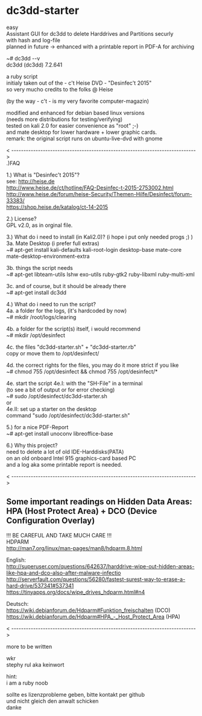 # dc3dd-starter
easy  
Assistant GUI for dc3dd to delete Harddrives and Partitions securly  
with hash and log-file  
planned in future -> enhanced with a printable report in PDF-A for archiving  

~# dc3dd --v  
dc3dd (dc3dd) 7.2.641  
  
a ruby script  
initialy taken out of the - c't Heise DVD - "Desinfec't 2015"  
so very mucho credits to the folks @ Heise  
  
(by the way  - c't - is my very favorite computer-magazin)  
  
 modified and enhanced for debian based linux versions  
 (needs more distributions for testing/verifying)  
 tested on kali 2.0 for easier convenience as "root" ;-)  
 and mate desktop for lower hardware + lower graphic cards.  
remark: the original script runs on ubuntu-live-dvd with gnome  
  
  
  
< ---------------------------------------------------------------------------->  
.)FAQ  
  
1.) What is "Desinfec't 2015"?  
see: http://heise.de  
http://www.heise.de/ct/hotline/FAQ-Desinfec-t-2015-2753002.html  
http://www.heise.de/forum/heise-Security/Themen-Hilfe/Desinfect/forum-33383/  
https://shop.heise.de/katalog/ct-14-2015  
  
  
2.) License?  
GPL v2.0, as in orginal file.  
  
  
3.) What do i need to install (in Kali2.0)? (i hope i put only needed progs ;) )  
3a. Mate Desktop (i prefer full extras)  
~# apt-get install kali-defaults kali-root-login desktop-base mate-core mate-desktop-environment-extra  
  
3b. things the script needs  
~# apt-get libteam-utils lshw exo-utils ruby-gtk2 ruby-libxml ruby-multi-xml  
  
3c. and of course, but it should be already there  
~# apt-get install dc3dd  
  
  
4.) What do i need to run the script?  
4a. a folder for the logs, (it's hardcoded by now)  
~# mkdir /root/logs/clearing  
  
4b. a folder for the script(s) itself, i would recommend  
~# mkdir /opt/desinfect  
  
4c. the files "dc3dd-starter.sh" + "dc3dd-starter.rb"  
copy or move them to /opt/desinfect/  
  
4d. the correct rights for the files, you may do it more strict if you like  
~# chmod 755 /opt/desinfect && chmod 755 /opt/desinfect/*  
  
4e. start the script 
4e.I: with the "SH-File" in a terminal  
 (to see a bit of output or for error checking)  
~# sudo /opt/desinfect/dc3dd-starter.sh  
or  
4e.II: set up a starter on the desktop  
command "sudo /opt/desinfect/dc3dd-starter.sh"
  
  
5.) for a nice PDF-Report  
   ~# apt-get install unoconv libreoffice-base  
  
  
6.) Why this project?  
need to delete a lot of old IDE-Harddisks(PATA)  
on an old onboard Intel 915 graphics-card based PC  
and a log aka some printable report is needed.  
  
< ---------------------------------------------------------------------------->  
  
  
  
Some important readings on Hidden Data Areas:  
 HPA (Host Protect Area) + DCO (Device Configuration Overlay)  
-------------------------------------------------------------  
!!! BE CAREFUL AND TAKE MUCH CARE !!!  
HDPARM  
http://man7.org/linux/man-pages/man8/hdparm.8.html  
  
English:  
http://superuser.com/questions/642637/harddrive-wipe-out-hidden-areas-like-hpa-and-dco-also-after-malware-infectio  
http://serverfault.com/questions/56280/fastest-surest-way-to-erase-a-hard-drive/537341#537341  
https://tinyapps.org/docs/wipe_drives_hdparm.html#n4  

  
  
Deutsch:  
https://wiki.debianforum.de/Hdparm#Funktion_freischalten (DCO)  
https://wiki.debianforum.de/Hdparm#HPA_-_Host_Protect_Area (HPA)  
  
< ---------------------------------------------------------------------------->  
  
  
  
more to be written  
  
wkr  
stephy rul aka keinwort  
  
  
hint:  
i am a ruby noob  
  
sollte es lizenzprobleme geben, bitte kontakt per github  
und nicht gleich den anwalt schicken  
danke  
  
